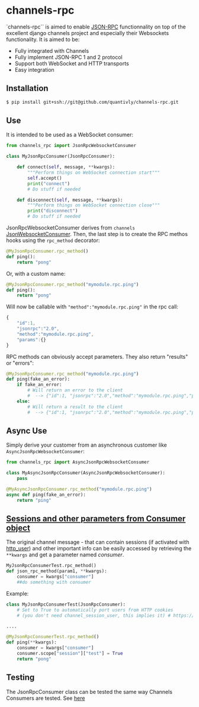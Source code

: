 # channels-rpc

`channels-rpc`` is aimed to enable [JSON-RPC](http://json-rpc.org/) functionnality
on top of the excellent django channels project and especially their Websockets
functionality. It is aimed to be:

- Fully integrated with Channels
- Fully implement JSON-RPC 1 and 2 protocol
- Support both WebSocket and HTTP transports
- Easy integration

## Installation

```sh
$ pip install git+ssh://git@github.com/quantivly/channels-rpc.git
```

## Use

It is intended to be used as a WebSocket consumer:

```python
from channels_rpc import JsonRpcWebsocketConsumer

class MyJsonRpcConsumer(JsonRpcConsumer):

    def connect(self, message, **kwargs):
        """Perform things on WebSocket connection start"""
        self.accept()
        print("connect")
        # Do stuff if needed

    def disconnect(self, message, **kwargs):
        """Perform things on WebSocket connection close"""
        print("disconnect")
        # Do stuff if needed

```

JsonRpcWebsocketConsumer derives from `channels`
[JsonWebsocketConsumer](https://channels.readthedocs.io/en/latest/topics/consumers.html#websocketconsumer).
Then, the last step is to create the RPC methos hooks using the `rpc_method`
decorator:

```python
@MyJsonRpcConsumer.rpc_method()
def ping():
    return "pong"
```

Or, with a custom name:

```python
@MyJsonRpcConsumer.rpc_method("mymodule.rpc.ping")
def ping():
    return "pong"
```

Will now be callable with `"method":"mymodule.rpc.ping"` in the rpc call:

```javascript
{
    "id":1,
    "jsonrpc":"2.0",
    "method":"mymodule.rpc.ping",
    "params":{}
}
```

RPC methods can obviously accept parameters. They also return "results" or "errors":

```python
@MyJsonRpcConsumer.rpc_method("mymodule.rpc.ping")
def ping(fake_an_error):
    if fake_an_error:
        # Will return an error to the client
        #  --> {"id":1, "jsonrpc":"2.0","method":"mymodule.rpc.ping","params":{}} #  <-- {"id": 1, "jsonrpc": "2.0", "error": {"message": "fake_error", "code": -32000, "data": ["fake_error"]}}  raise Exception("fake_error")
    else:
        # Will return a result to the client
        #  --> {"id":1, "jsonrpc":"2.0","method":"mymodule.rpc.ping","params":{}} #  <-- {"id": 1, "jsonrpc": "2.0", "result": "pong"}  return "pong"
```

## Async Use

Simply derive your customer from an asynchronous customer like
`AsyncJsonRpcWebsocketConsumer`:

```python
from channels_rpc import AsyncJsonRpcWebsocketConsumer

class MyAsyncJsonRpcConsumer(AsyncJsonRpcWebsocketConsumer):
	pass

@MyAsyncJsonRpcConsumer.rpc_method("mymodule.rpc.ping")
async def ping(fake_an_error):
    return "ping"
```

## [Sessions and other parameters from Consumer object](#consumer)

The original channel message - that can contain sessions (if activated with
[http_user](https://channels.readthedocs.io/en/stable/generics.html#websockets))
and other important info can be easily accessed by retrieving the `**kwargs`
and get a parameter named _consumer_.

```python
MyJsonRpcConsumerTest.rpc_method()
def json_rpc_method(param1, **kwargs):
    consumer = kwargs["consumer"]
    ##do something with consumer
```

Example:

```python
class MyJsonRpcConsumerTest(JsonRpcConsumer):
    # Set to True to automatically port users from HTTP cookies
    # (you don't need channel_session_user, this implies it) # https://channels.readthedocs.io/en/stable/generics.html#websockets  http_user = True

....

@MyJsonRpcConsumerTest.rpc_method()
def ping(**kwargs):
    consumer = kwargs["consumer"]
    consumer.scope["session"]["test"] = True
    return "pong"

```

## Testing

The JsonRpcConsumer class can be tested the same way Channels Consumers are tested.
See [here](http://channels.readthedocs.io/en/stable/testing.html)
